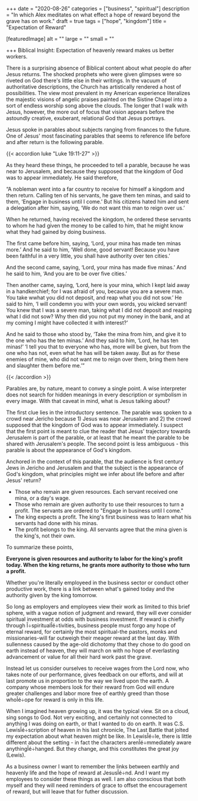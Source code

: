 +++
date = "2020-08-26"
categories = ["business", "spiritual"]
description = "In which Alex meditates on what effect a hope of reward beyond the grave has on work."
draft = true
tags = ["hope", "kingdom"]
title = "Expectation of Reward"

[featuredImage]
  alt = ""
  large = ""
  small = ""

+++
Biblical Insight: Expectation of heavenly reward makes us better workers.

There is a surprising absence of Biblical content about what people do after Jesus returns. The shocked prophets who were given glimpses were so riveted on God there's little else in their writings. In the vacuum of authoritative descriptions, the Church has artistically rendered a host of possibilities. The view most prevalent in my American experience literalizes the majestic visions of angelic praises painted on the Sistine Chapel into a sort of endless worship song above the clouds. The longer that I walk with Jesus, however, the more out of focus that vision appears before the astoundly creative, exuberant, relational God that Jesus portrays.

Jesus spoke in parables about subjects ranging from finances to the future. One of Jesus' most fascinating parables that seems to reference life before and after return is the following parable.

{{< accordion luke "Luke 19:11-27" >}}

<p>As they heard these things, he proceeded to tell a parable, because he was near to Jerusalem, and because they supposed that the kingdom of God was to appear immediately. He said therefore,</p>

<p>“A nobleman went into a far country to receive for himself a kingdom and then return. Calling ten of his servants, he gave them ten minas, and said to them, ‘Engage in business until I come.’ But his citizens hated him and sent a delegation after him, saying, ‘We do not want this man to reign over us.’</p>

<p>When he returned, having received the kingdom, he ordered these servants to whom he had given the money to be called to him, that he might know what they had gained by doing business.</p>

<p>The first came before him, saying, ‘Lord, your mina has made ten minas more.’ And he said to him, ‘Well done, good servant! Because you have been faithful in a very little, you shall have authority over ten cities.’</p>

<p>And the second came, saying, ‘Lord, your mina has made five minas.’ And he said to him, ‘And you are to be over five cities.’</p>

<p>Then another came, saying, ‘Lord, here is your mina, which I kept laid away in a handkerchief; for I was afraid of you, because you are a severe man. You take wwhat you did not deposit, and reap what you did not sow.’ He said to him, ‘I will condemn you with your own words, you wicked servant! You knew that I was a severe man, taking what I did not deposit and reaping what I did not sow? Why then did you not put my money in the bank, and at my coming I might have collected it with interest?’</p>

<p>And he said to those who stood by, ‘Take the mina from him, and give it to the one who has the ten minas.’ And they said to him, ‘Lord, he has ten minas!’ ‘I tell you that to everyone who has, more will be given, but from the one who has not, even what he has will be taken away. But as for these enemies of mine, who did not want me to reign over them, bring them here and slaughter them before me.’”</p>

{{< /accordion >}}

Parables are, by nature, meant to convey a single point. A wise interpreter does not search for hidden meanings in every description or symbolism in every image. With that caveat in mind, what is Jesus talking about?

The first clue lies in the introductory sentence. The parable was spoken to a crowd near Jericho because 1) Jesus was near Jerusalem and 2) the crowd supposed that the kingdom of God was to appear immediately. I suspect that the first point is meant to clue the reader that Jesus' trajectory towards Jerusalem is part of the parable, or at least that he meant the parable to be shared with Jerusalem's people. The second point is less ambiguous - this parable is about the appearance of God's kingdom.

Anchored in the context of this parable, that the audience is first century Jews in Jericho and Jerusalem and that the subject is the appearance of God's kingdom, what principles might we infer about life before and after Jesus' return?

- Those who remain are given resources. Each servant received one mina, or a day's wage.
- Those who remain are given authority to use their resources to turn a profit. The servants are ordered to "Engage in business until I come."
- The king expects a profit. The king's first business was to learn what his servants had done with his minas.
- The profit belongs to the king. All servants agree that the mina given is the king's, not their own.

To summarize these points,

**Everyone is given resources and authority to labor for the king's profit today. When the king returns, he grants more authority to those who turn a profit.**

Whether you're literally employeed in the business sector or conduct other productive work, there is a link between what's gained today and the authority given by the king tomorrow.

So long as employers and employees view their work as limited to this brief sphere, with a vague notion of judgment and
reward, they will ever consider spiritual investment at odds with business investment. If reward is chiefly through
Î÷spiritualÎé÷tivities, business people must forgo any hope of eternal reward, for certainly the most spiritual-the
pastors, monks and missionaries-will far outweigh their meager reward at the last day. With sullenness caused by the
age-old dichotomy that they chose to do good on earth instead of heaven, they will march on with no hope of everlasting
advancement or value for all their hard work past the grave.

Instead let us consider ourselves to receive wages from the Lord now, who takes note of our performance, gives feedback
on our efforts, and will at last promote us in proportion to the way we lived upon the earth. A company whose members
look for their reward from God will endure greater challenges and labor more free of earthly greed than those whoÎé÷ope
for reward is only in this life.

When I imagined heaven growing up, it was the typical view. Sit on a cloud, sing songs to God. Not very exciting, and
certainly not connected to anything I was doing on earth, or that I wanted to do on earth. It was C.S. LewisÎé÷scription
of heaven in his last chronicle, The Last Battle that jolted my expectation about what heaven might be like. In
LewisÎé÷le, there is little different about the setting - in fact the characters arenÎé÷mmediately aware
anythingÎé÷hanged. But they change, and this constitutes the great joy (Lewis).

As a business owner I want to remember the links between earthly and heavenly life and the hope of reward at JesusÎé÷nd.
And I want my employees to consider these things as well. I am also conscious that both myself and they will need
reminders of grace to offset the encouragement of reward, but will leave that for futher discussion.

